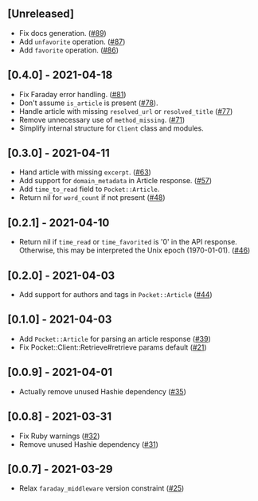 ## [Unreleased]

- Fix docs generation. ([#89](https://github.com/turadg/pocket-ruby/pull/89))
- Add `unfavorite` operation. ([#87](https://github.com/turadg/pocket-ruby/pull/87))
- Add `favorite` operation. ([#86](https://github.com/turadg/pocket-ruby/pull/86))

## [0.4.0] - 2021-04-18

- Fix Faraday error handling. ([#81](https://github.com/turadg/pocket-ruby/pull/81))
- Don't assume `is_article` is present ([#78](https://github.com/turadg/pocket-ruby/pull/78)).
- Handle article with missing `resolved_url` or `resolved_title` ([#77](https://github.com/turadg/pocket-ruby/pull/77))
- Remove unnecessary use of `method_missing`. ([#71](https://github.com/turadg/pocket-ruby/pull/71))
- Simplify internal structure for `Client` class and modules.

## [0.3.0] - 2021-04-11

- Hand article with missing `excerpt`. ([#63](https://github.com/turadg/pocket-ruby/pull/63))
- Add support for `domain_metadata` in Article response. ([#57](https://github.com/turadg/pocket-ruby/pull/57))
- Add `time_to_read` field to `Pocket::Article`.
- Return nil for `word_count` if not present ([#48](https://github.com/turadg/pocket-ruby/pull/48))

## [0.2.1] - 2021-04-10

- Return nil if `time_read` or `time_favorited` is '0' in the API response. Otherwise, this may be interpreted the Unix epoch (1970-01-01). ([#46](https://github.com/turadg/pocket-ruby/pull/46))

## [0.2.0] - 2021-04-03

- Add support for authors and tags in `Pocket::Article` ([#44](https://github.com/turadg/pocket-ruby/pull/44))

## [0.1.0] - 2021-04-03

- Add `Pocket::Article` for parsing an article response ([#39](https://github.com/turadg/pocket-ruby/pull/39))
- Fix Pocket::Client::Retrieve#retrieve params default ([#21](https://github.com/turadg/pocket-ruby/pull/21))

## [0.0.9] - 2021-04-01

- Actually remove unused Hashie dependency ([#35](https://github.com/turadg/pocket-ruby/pull/35))

## [0.0.8] - 2021-03-31

- Fix Ruby warnings ([#32](https://github.com/turadg/pocket-ruby/pull/32))
- Remove unused Hashie dependency ([#31](https://github.com/turadg/pocket-ruby/pull/31))

## [0.0.7] - 2021-03-29

- Relax `faraday_middleware` version constraint ([#25](https://github.com/turadg/pocket-ruby/pull/25))
